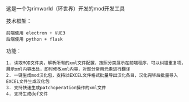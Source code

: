 这是一个为rimworld（环世界）开发的mod开发工具

技术框架：
```
前端使用 electron + VUE3
后端使用 python + flask
```

功能：
```
1. 读取MOD文件夹，解析所有的xml文件配置，按照分类展示在前端程序，可以纠错重复项，展示xml内容出处，即时修改xml内容，对部分常用元素进行翻译
2. 一键生成mod汉化包，支持以EXCEL文件格式批量导出汉化条目，汉化完毕后批量导入EXCEL文件生成汉化包
3. 支持快速生成patchoperation操作的xml文件
4. 支持生成def文件
```

